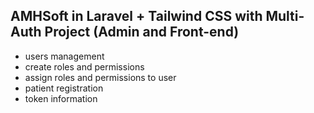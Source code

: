 ## AMHSoft in Laravel + Tailwind CSS with Multi-Auth Project (Admin and Front-end)
- users management
- create roles and permissions
- assign roles and permissions to user
- patient registration
- token information
